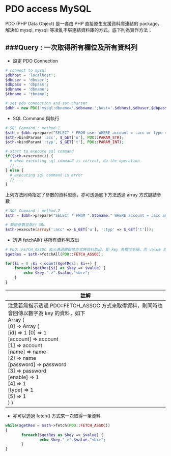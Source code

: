 # PDO access MySQL

PDO (PHP Data Object) 是一套由 PHP 直接原生支援資料庫連結的 package，解決如 mysql, mysqli 等凌亂不堪連結資料庫的方式。底下則為實作方法；

###Query : 一次取得所有欄位及所有資料列
---
* 設定 PDO Connection

```Php
# connect to mysql
$dbhost = 'localhost';
$dbuser = 'dbuser';
$dbpass = 'dbpass';
$dbname = 'dbname';
$tbname = 'tbname';

# set pdo connection and set charset
$dbh = new PDO('mysql:dbname='.$dbname.';host='.$dbhost,$dbuser,$dbpass,array(PDO::MYSQL_ATTR_INIT_COMMAND => 'SET NAMES \'UTF8\''));
```

* SQL Command 與執行

```Php
# SQL Command : method.1
$sth = $dbh->prepare("SELECT * FROM user WHERE account = :acc or type = :typ ;");
$sth->bindParam(':acc', $_GET['u'], PDO::PARAM_STR);
$sth->bindParam(':typ', $_GET['t'], PDO::PARAM_INT);

# start to execute sql command
if($sth->execute()) {
  # when executing sql command is correct, do the operation
  // ...
} else {
  # executing sql command is error
  // ...
}
```

上列方法同時指定了參數的資料型態，亦可透過底下方法透過 array 方式鍵結參數

```Php
# SQL Command : method.2
$sth = $dbh->prepare("SELECT * FROM ".$tbname." WHERE account = :acc and type = :typ;");

# 繫結參數並執行 SQL
$sth->execute(array(':acc' => $_GET['u'], ':typ' => $_GET['t']));
```

* 透過 fetchAll() 將所有資料列取出

```Php
# PDO::FETCH_ASSOC 表示透過關聯性方式將資料取出，即 key 為欄位名稱，而 value 為該欄位的值
$getRes = $sth->fetchAll(PDO::FETCH_ASSOC);

for($i = 0 ;$i < count($getRes); $i++) {
	foreach($getRes[$i] as $key => $value) {
		echo $key."->".$value."<br>";
	}
}
```

| 註解 |
| -- |
| 注意若無指示透過 PDO::FETCH_ASSOC 方式來取得資料，則同時也會回傳以數字為 key 的資料，如下<br> Array (<br> [0] => Array ( <br>[id] => 1 [0] => 1 <br>[account] => account <br>[1] => account <br>[name] => name <br>[2] => name <br>[password] => password <br>[3] => password <br>[enable] => 1 <br>[4] => 1 <br>[type] => 1 <br>[5] => 1 <br>) ) |

* 亦可以透過 fetch() 方式來一次取得一筆資料

```Php
while($getRes = $sth->fetch(PDO::FETCH_ASSOC))
{
       foreach($getRes as $key => $value) {
               echo $key."->".$value."<br>";
       }  
}
```




